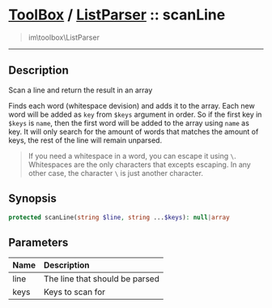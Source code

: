 # [ToolBox](toolbox.md) / [ListParser](toolbox-ListParser.md) :: scanLine
 > im\toolbox\ListParser
____

## Description
Scan a line and return the result in an array

Finds each word (whitespace devision) and adds it to the array.
Each new word will be added as `key` from `$keys` argument in order.
So if the first key in `$keys` is `name`, then the first word will be added to
the array using `name` as key. It will only search for the amount of words that matches
the amount of keys, the rest of the line will remain unparsed.

 > If you need a whitespace in a word, you can escape it using `\`. Whitespaces are the only characters that excepts escaping. In any other case, the character `\` is just another character.  

## Synopsis
```php
protected scanLine(string $line, string ...$keys): null|array
```

## Parameters
| Name | Description |
| :--- | :---------- |
| line | The line that should be parsed |
| keys | Keys to scan for |
